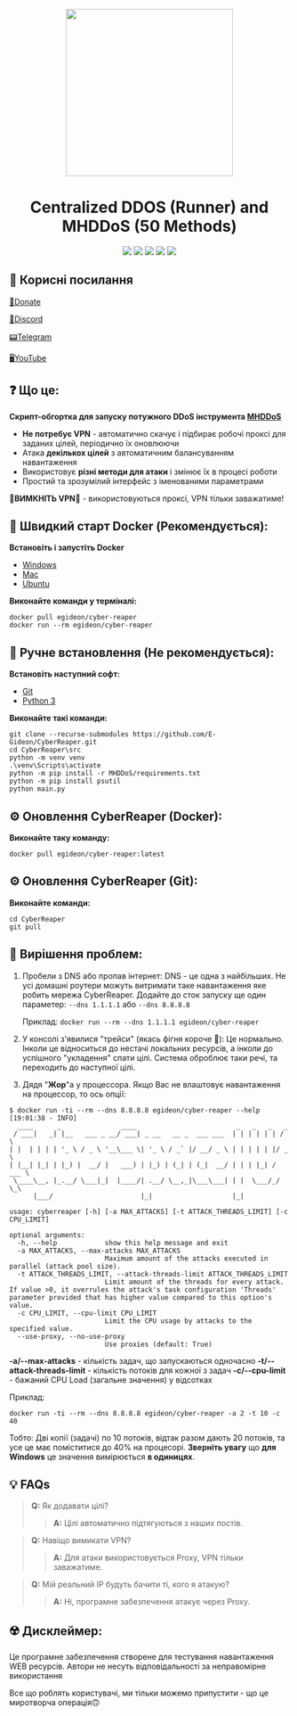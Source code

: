 <p align="center">
  <img src="https://freesvg.org/img/grim-reaper.png" width="300">
</p>

<h1 align="center">
  Centralized DDOS (Runner) and MHDDoS (50 Methods)
</h1>

<p align="center">
  <img src="https://img.shields.io/discord/947778619718119434?label=Discord Online&style=for-the-badge">
  <img src="https://img.shields.io/github/last-commit/E-Gideon/CyberReaper?style=for-the-badge">
  <img src="https://img.shields.io/docker/automated/egideon/cyber-reaper?style=for-the-badge">
  <img src="https://img.shields.io/docker/image-size/egideon/cyber-reaper/latest?label=Docker Size&style=for-the-badge">
  <img src="https://img.shields.io/github/repo-size/E-Gideon/CyberReaper?style=for-the-badge">
</p>

## 👀 Корисні посилання
[💸Donate](https://cyberspace.diaka.ua/project)

[👾Discord](https://discord.gg/cyberspace-ua)

[📟Telegram](https://t.me/CyberSpace_UA)

[🖥YouTube](https://www.youtube.com/channel/UCT_I4DRKngHsyHI4SQIdlmQ)

## ❓ Що це:

**Скрипт-обгортка для запуску потужного DDoS інструмента [MHDDoS](https://github.com/MHProDev/MHDDoS)**

- **Не потребує VPN** - автоматично скачує і підбирає робочі проксі для заданих цілей, періодично їх оновлюючи
- Атака **декількох цілей** з автоматичним балансуванням навантаження
- Використовує **різні методи для атаки** і змінює їх в процесі роботи
- Простий та зрозумілий інтерфейс з іменованими параметрами

**🚨ВИМКНІТЬ VPN🚨** - використовуються проксі, VPN тільки заважатиме!

  
## 🚀 Швидкий старт Docker (Рекомендується):

**Встановіть і запустіть Docker**
- [Windows](https://docs.docker.com/desktop/windows/install/)
- [Mac](https://docs.docker.com/desktop/mac/install/)
- [Ubuntu](https://docs.docker.com/engine/install/ubuntu/)

**Виконайте команди у терміналі:**
```
docker pull egideon/cyber-reaper
docker run --rm egideon/cyber-reaper
```

## 🔩 Ручне встановлення (Не рекомендується):
**Встановіть наступний софт:**
- [Git](https://git-scm.com/downloads)
- [Python 3](https://www.python.org/downloads/)

**Виконайте такі команди:**
```
git clone --recurse-submodules https://github.com/E-Gideon/CyberReaper.git
cd CyberReaper\src
python -m venv venv
.\venv\Scripts\activate
python -m pip install -r MHDDoS/requirements.txt
python -m pip install psutil
python main.py
```

## ⚙️ Оновлення CyberReaper (Docker):
**Виконайте таку команду:**
```
docker pull egideon/cyber-reaper:latest
```

## ⚙️ Оновлення CyberReaper (Git):
**Виконайте команди:**
```
cd CyberReaper
git pull
```

## 🧭 Вирішення проблем:
1. Пробели з DNS або пропав інтернет: DNS - це одна з найбільших. Не усі домашні роутери можуть витримати таке навантаження яке робить мережа CyberReaper. Додайте до сток запуску ще один параметер: ```--dns 1.1.1.1``` або ```--dns 8.8.8.8```

    Приклад: ```docker run --rm --dns 1.1.1.1 egideon/cyber-reaper```

2. У консолі з'явилися "трейси" (якась фігня короче 🤔): Це нормально. Інколи це відноситься до нестачі локальних ресурсів, а інколи до успішного "укладення" спати цілі. Система оброблює таки речі, та переходить до наступної цілі.

3. Дядя "**Жор**"а у процессора. Якщо Вас не влаштовує навантаження на процессор, то ось опції:
```
$ docker run -ti --rm --dns 8.8.8.8 egideon/cyber-reaper --help
[19:01:38 - INFO]
  ____      _               ____                         _   _   _   _
 / ___|   _| |__   ___ _ __/ ___| _ __   __ _  ___ ___  | | | | | | / \
| |  | | | | '_ \ / _ \ '__\___ \| '_ \ / _` |/ __/ _ \ | | | | | |/ _ \
| |__| |_| | |_) |  __/ |   ___) | |_) | (_| | (_|  __/ | | | |_| / ___ \
 \____\__, |_.__/ \___|_|  |____/| .__/ \__,_|\___\___| | |  \___/_/   \_\
      |___/                      |_|                    |_|

usage: cyberreaper [-h] [-a MAX_ATTACKS] [-t ATTACK_THREADS_LIMIT] [-c CPU_LIMIT]

optional arguments:
  -h, --help            show this help message and exit
  -a MAX_ATTACKS, --max-attacks MAX_ATTACKS
                        Maximum amount of the attacks executed in parallel (attack pool size).
  -t ATTACK_THREADS_LIMIT, --attack-threads-limit ATTACK_THREADS_LIMIT
                        Limit amount of the threads for every attack. If value >0, it overrules the attack's task configuration 'Threads' parameter provided that has higher value compared to this option's value.
  -c CPU_LIMIT, --cpu-limit CPU_LIMIT
                        Limit the CPU usage by attacks to the specified value.
  --use-proxy, --no-use-proxy
                        Use proxies (default: True)
```

**-a/--max-attacks** - кількість задач, що запускаються одночасно
**-t/--attack-threads-limit** - кількість потоків для кожної з задач
**-c/--cpu-limit** - бажаний CPU Load (загальне значення) у відсотках

Приклад:
```
docker run -ti --rm --dns 8.8.8.8 egideon/cyber-reaper -a 2 -t 10 -c 40
```
Тобто: Дві копії (задачі) по 10 потоків, відтак разом дають 20 потоків, та усе це має поміститися до 40% на процесорі.
**Зверніть увагу** що **для Windows** це значення вимірюється **в одиницях**.


## 💡 FAQs
> **Q:** Як додавати цілі?
>> **A:** Цілі автоматично підтягуються з наших постів.

>**Q:** Навіщо вимикати VPN?
>>**A:** Для атаки використовується Proxy, VPN тільки заважатиме.

>**Q:** Мій реальний IP будуть бачити ті, кого я атакую?
>>**A:** Ні, програмне забезпечення атакує через Proxy.

## ☢️ Дисклеймер:
Це програмне забезпечення створене для тестування навантаження WEB ресурсів. Автори не несуть відповідальності за неправомірне використання

Все що роблять користувачі, ми тільки можемо припустити - що це миротворча операція🙃

